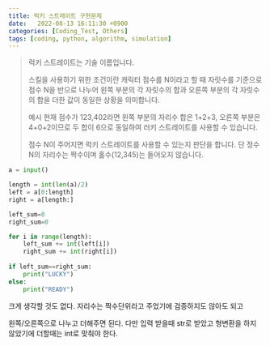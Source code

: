 ```yaml
---
title: 럭키 스트레이트 구현문제
date:   2022-08-13 16:11:30 +0900
categories: [Coding_Test, Others]
tags: [coding, python, algorithm, simulation]
---
```


> 럭키 스트레이트는 기술 이름입니다.
> 
> 스킬을 사용하기 위한 조건이란 캐릭터 점수를 N이라고 할 때 자릿수를 기준으로 점수 N을 반으로 나누어 왼쪽 부분의 각 자릿수의 합과 오른쪽 부분의 각 자릿수의 합을 더한 값이 동일한 상황을 의미합니다.
> 
> 예시
> 현재 점수가 123,402라면 왼쪽 부분의 자리수 합은 1+2+3, 오른쪽 부분은 4+0+2이므로 두 합이 6으로 동일하여 러키 스트레이트를 사용할 수 있습니다.
> 
> 점수 N이 주어지면 럭키 스트레이트를 사용할 수 있는지 판단을 합니다. 단 정수 N의 자리수는 짝수이며 홀수(12,345)는 들어오지 않습니다.

```py
a = input()

length = int(len(a)/2)
left = a[0:length]
right = a[length:]

left_sum=0
right_sum=0

for i in range(length):
    left_sum += int(left[i])
    right_sum += int(right[i])
    
if left_sum==right_sum:
    print("LUCKY")
else:
    print("READY")
```

크게 생각할 것도 없다. 자리수는 짝수단위라고 주었기에 검증하지도 않아도 되고

왼쪽/오른쪽으로 나누고 더해주면 된다. 다만 입력 받을때 str로 받았고 형변환을 하지 않았기에 더할때는 int로 맞춰야 한다.